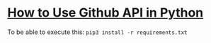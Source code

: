 # [How to Use Github API in Python](https://www.thepythoncode.com/article/using-github-api-in-python)
To be able to execute this:
`pip3 install -r requirements.txt`